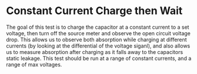 Constant Current Charge then Wait
=================================

The goal of this test is to charge the capacitor at a constant current
to a set voltage, then turn off the source meter and observe the open
circuit voltage drop. This allows us to observe both absorption while
charging at different currents (by looking at the differential of the voltage
siganl), and also allows us to measure absorption after charging 
as it falls away to the capacitors static leakage. This test
should be run at a range of constant currents, and a range of max voltages. 
